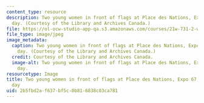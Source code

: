 ```yaml
---
content_type: resource
description: Two young women in front of flags at Place des Nations, Expo 67, on opening
  day. (Courtesy of the Library and Archives Canada.)
file: https://ol-ocw-studio-app-qa.s3.amazonaws.com/courses/21w-731-2-writing-and-experience-crossing-borders-fall-2010/2b5fbd2af637bf5c0b816838c03ca781_21w-731-2f10.jpg
file_type: image/jpeg
image_metadata:
  caption: Two young women in front of flags at Place des Nations, Expo 67, on opening
    day. (Courtesy of the Library and Archives Canada.)
  credit: Courtesy of the Library and Archives Canada.
  image-alt: Two young women in front of flags at Place des Nations, Expo 67, on opening
    day.
resourcetype: Image
title: Two young women in front of flags at Place des Nations, Expo 67, on opening
  day
uid: 2b5fbd2a-f637-bf5c-0b81-6838c03ca781
---
```

